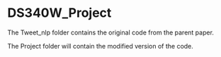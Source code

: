 # DS340W_Project

The Tweet_nlp folder contains the original code from the parent paper.

The Project folder will contain the modified version of the code. 
